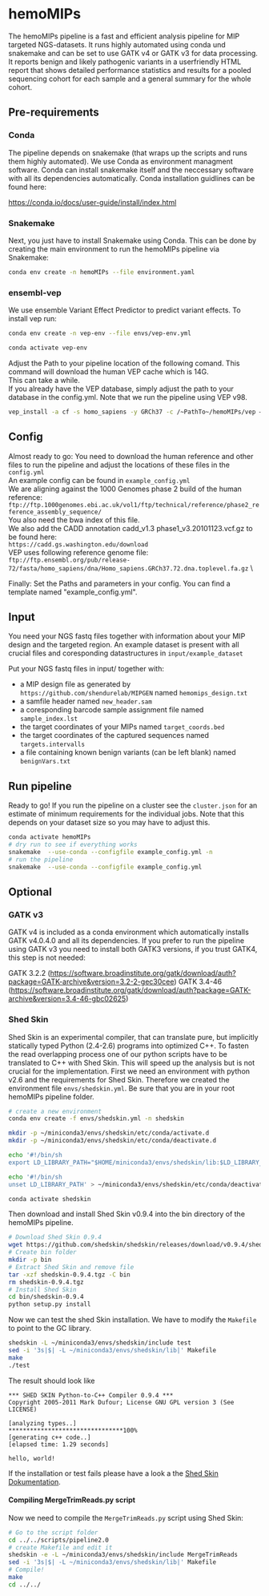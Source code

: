 # hemoMIPs

The hemoMIPs pipeline is a fast and efficient analysis pipeline for MIP targeted NGS-datasets. It runs highly automated using conda und snakemake and can be set to use GATK v4 or GATK v3 for data processing. It reports benign and likely pathogenic variants in a userfriendly HTML report that shows detailed performance statistics and results for a pooled sequencing cohort for each sample and a general summary for the whole cohort.

## Pre-requirements

### Conda

The pipeline depends on snakemake (that wraps up the scripts and runs them highly automated). We use Conda as environment managment software. Conda can install snakemake itself and the neccessary software with all its dependencies automatically. Conda installation guidlines can be found here:

https://conda.io/docs/user-guide/install/index.html

### Snakemake

Next, you just have to install Snakemake using Conda. This can be done by creating the main environment to run the hemoMIPs pipeline via Snakemake:

```bash
conda env create -n hemoMIPs --file environment.yaml
```

### ensembl-vep

We use ensemble Variant Effect Predictor to predict variant effects. To install vep run:

```bash
conda env create -n vep-env --file envs/vep-env.yml

conda activate vep-env
```
Adjust the Path to your pipeline location of the following comand. This command will download the human VEP cache which is 14G.  \
This can take a while. \
If you already have the VEP database, simply adjust the path to your database in the config.yml. Note that we run the pipeline using VEP v98.


```bash
vep_install -a cf -s homo_sapiens -y GRCh37 -c /~PathTo~/hemoMIPs/vep –CONVERT
```



## Config

Almost ready to go:
You need to download the human reference and other files to run the pipeline and adjust the locations of these files in the `config.yml`\
An example config can be found in `example_config.yml` \
We are aligning against the 1000 Genomes phase 2 build of the human reference: \
`ftp://ftp.1000genomes.ebi.ac.uk/vol1/ftp/technical/reference/phase2_reference_assembly_sequence/` \
You also need the bwa index of this file. \
We also add the CADD annotation cadd_v1.3 phase1_v3.20101123.vcf.gz to be found here: \
`https://cadd.gs.washington.edu/download` \
VEP uses following reference genome file: \
`ftp://ftp.ensembl.org/pub/release-72/fasta/homo_sapiens/dna/Homo_sapiens.GRCh37.72.dna.toplevel.fa.gz` \

Finally: Set the Paths and parameters in your config. You can find a template named "example_config.yml".

## Input
You need your NGS fastq files together with information about your MIP design and the targeted region. An example dataset is present with all crucial files and coresponding datastructures in `input/example_dataset`

Put your NGS fastq files in input/ together with:
- a MIP design file as generated by `https://github.com/shendurelab/MIPGEN` named `hemomips_design.txt`
- a samfile header named `new_header.sam`
- a coresponding barcode sample assignment file named `sample_index.lst`
- the target coordinates of your MIPs named `target_coords.bed`
- the target coordinates of the captured sequences named `targets.intervalls`
- a file containing known benign variants (can be left blank) named `benignVars.txt`


## Run pipeline

Ready to go! If you run the pipeline on a cluster see the `cluster.json` for an estimate of minimum requirements for the individual jobs. Note that this depends on your dataset size so you may have to adjust this.

```bash
conda activate hemoMIPs
# dry run to see if everything works
snakemake  --use-conda --configfile example_config.yml -n
# run the pipeline
snakemake  --use-conda --configfile example_config.yml
```





## Optional

### GATK v3

GATK v4 is included as a conda environment which automatically installs GATK v4.0.4.0 and all its dependencies.
If you prefer to run the pipeline using GATK v3 you need to install both GATK3 versions, if you trust GATK4, this step is not needed:

GATK 3.2.2 (https://software.broadinstitute.org/gatk/download/auth?package=GATK-archive&version=3.2-2-gec30cee)
GATK 3.4-46 (https://software.broadinstitute.org/gatk/download/auth?package=GATK-archive&version=3.4-46-gbc02625)


### Shed Skin

Shed Skin is an experimental compiler, that can translate pure, but implicitly statically typed Python (2.4-2.6) programs into optimized C++. To fasten the read overlapping process one of our python scripts have to be translated to C++ with Shed Skin.
This will speed up the analysis but is not crucial for the implementation.
First we need an environment with python v2.6 and the requirements for Shed Skin. Therefore we created the environment file `envs/shedskin.yml`. Be sure that you are in your root hemoMIPs pipeline folder.

```bash
# create a new environment
conda env create -f envs/shedskin.yml -n shedskin

mkdir -p ~/miniconda3/envs/shedskin/etc/conda/activate.d
mkdir -p ~/miniconda3/envs/shedskin/etc/conda/deactivate.d

echo '#!/bin/sh
export LD_LIBRARY_PATH="$HOME/miniconda3/envs/shedskin/lib:$LD_LIBRARY_PATH"' > ~/miniconda3/envs/shedskin/etc/conda/activate.d/env_vars.sh

echo '#!/bin/sh
unset LD_LIBRARY_PATH' > ~/miniconda3/envs/shedskin/etc/conda/deactivate.d/env_vars.sh

conda activate shedskin
```
Then download and install Shed Skin v0.9.4 into the bin directory of the hemoMIPs pipeline.

```bash
# Download Shed Skin 0.9.4
wget https://github.com/shedskin/shedskin/releases/download/v0.9.4/shedskin-0.9.4.tgz
# Create bin folder
mkdir -p bin
# Extract Shed Skin and remove file
tar -xzf shedskin-0.9.4.tgz -C bin
rm shedskin-0.9.4.tgz
# Install Shed Skin
cd bin/shedskin-0.9.4
python setup.py install
```
Now we can test the shed Skin installation. We have to modify the `Makefile` to point to the GC library.
```bash
shedskin -L ~/miniconda3/envs/shedskin/include test
sed -i '3s|$| -L ~/miniconda3/envs/shedskin/lib|' Makefile
make
./test
```
The result should look like
```
*** SHED SKIN Python-to-C++ Compiler 0.9.4 ***
Copyright 2005-2011 Mark Dufour; License GNU GPL version 3 (See LICENSE)

[analyzing types..]
********************************100%
[generating c++ code..]
[elapsed time: 1.29 seconds]

hello, world!
```
If the installation or test fails please have a look a the [Shed Skin Dokumentation](https://shedskin.readthedocs.io/en/latest/).

#### Compiling MergeTrimReads.py script

Now we need to compile the `MergeTrimReads.py` script using Shed Skin:

```bash
# Go to the script folder
cd ../../scripts/pipeline2.0
# create Makefile and edit it
shedskin -e -L ~/miniconda3/envs/shedskin/include MergeTrimReads
sed -i '3s|$| -L ~/miniconda3/envs/shedskin/lib|' Makefile
# Compile!
make
cd ../../
```

